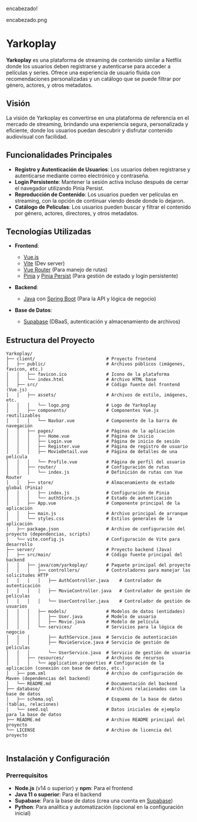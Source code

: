 encabezado!<img>

encabezado.png




# Yarkoplay


**Yarkoplay** es una plataforma de streaming de contenido similar a Netflix donde los usuarios deben registrarse y autenticarse para acceder a películas y series. Ofrece una experiencia de usuario fluida con recomendaciones personalizadas y un catálogo que se puede filtrar por género, actores, y otros metadatos.

## Visión

La visión de Yarkoplay es convertirse en una plataforma de referencia en el mercado de streaming, brindando una experiencia segura, personalizada y eficiente, donde los usuarios puedan descubrir y disfrutar contenido audiovisual con facilidad.

## Funcionalidades Principales

- **Registro y Autenticación de Usuarios**: Los usuarios deben registrarse y autenticarse mediante correo electrónico y contraseña.
- **Login Persistente**: Mantener la sesión activa incluso después de cerrar el navegador utilizando Pinia Persist.
- **Reproducción de Contenido**: Los usuarios pueden ver películas en streaming, con la opción de continuar viendo desde donde lo dejaron.
- **Catálogo de Películas**: Los usuarios pueden buscar y filtrar el contenido por género, actores, directores, y otros metadatos.



## Tecnologías Utilizadas

- **Frontend**:
  - [Vue.js](https://vuejs.org/)
  - [Vite](https://vitejs.dev/) (Dev server)
  - [Vue Router](https://router.vuejs.org/) (Para manejo de rutas)
  - [Pinia](https://pinia.vuejs.org/) y [Pinia Persist](https://prazdevs.github.io/pinia-plugin-persist/) (Para gestión de estado y login persistente)

- **Backend**:
  - [Java](https://www.oracle.com/java/) con [Spring Boot](https://spring.io/projects/spring-boot) (Para la API y lógica de negocio)


- **Base de Datos**:
  - [Supabase](https://supabase.com/) (DBaaS, autenticación y almacenamiento de archivos)



## Estructura del Proyecto

```textplain
Yarkoplay/
├── client/                           # Proyecto frontend
│   ├── public/                       # Archivos públicos (imágenes, favicon, etc.)
│   │   ├── favicon.ico               # Icono de la plataforma
│   │   └── index.html                # Archivo HTML base
│   ├── src/                          # Código fuente del frontend (Vue.js)
│   │   ├── assets/                   # Archivos de estilo, imágenes, etc.
│   │   │   └── logo.png              # Logo de Yarkoplay
│   │   ├── components/               # Componentes Vue.js reutilizables
│   │   │   └── Navbar.vue            # Componente de la barra de navegación
│   │   ├── pages/                    # Páginas de la aplicación
│   │   │   ├── Home.vue              # Página de inicio
│   │   │   ├── Login.vue             # Página de inicio de sesión
│   │   │   ├── Register.vue          # Página de registro de usuario
│   │   │   ├── MovieDetail.vue       # Página de detalles de una película
│   │   │   └── Profile.vue           # Página de perfil del usuario
│   │   ├── router/                   # Configuración de rutas
│   │   │   └── index.js              # Definición de rutas con Vue Router
│   │   ├── store/                    # Almacenamiento de estado global (Pinia)
│   │   │   ├── index.js              # Configuración de Pinia
│   │   │   └── authStore.js          # Estado de autenticación
│   │   ├── App.vue                   # Componente principal de la aplicación
│   │   ├── main.js                   # Archivo principal de arranque
│   │   └── styles.css                # Estilos generales de la aplicación
│   ├── package.json                  # Archivo de configuración del proyecto (dependencias, scripts)
│   └── vite.config.js                # Configuración de Vite para desarrollo
├── server/                           # Proyecto backend (Java)
│   ├── src/main/                     # Código fuente principal del backend
│   │   ├── java/com/yarkoplay/       # Paquete principal del proyecto
│   │   │   ├── controllers/          # Controladores para manejar las solicitudes HTTP
│   │   │   │   ├── AuthController.java    # Controlador de autenticación
│   │   │   │   ├── MovieController.java   # Controlador de gestión de películas
│   │   │   │   └── UserController.java    # Controlador de gestión de usuarios
│   │   │   ├── models/               # Modelos de datos (entidades)
│   │   │   │   ├── User.java         # Modelo de usuario
│   │   │   │   ├── Movie.java        # Modelo de película
│   │   │   └── services/             # Servicios para la lógica de negocio
│   │   │       ├── AuthService.java  # Servicio de autenticación
│   │   │       ├── MovieService.java # Servicio de gestión de películas
│   │   │       └── UserService.java  # Servicio de gestión de usuario
│   │   ├── resources/                # Archivos de recursos
│   │   │   └── application.properties # Configuración de la aplicación (conexión con base de datos, etc.)
│   ├── pom.xml                       # Archivo de configuración de Maven (dependencias del backend)
│   └── README.md                     # Documentación del backend
├── database/                         # Archivos relacionados con la base de datos
│   ├── schema.sql                    # Esquema de la base de datos (tablas, relaciones)
│   └── seed.sql                      # Datos iniciales de ejemplo para la base de datos
├── README.md                         # Archivo README principal del proyecto
└── LICENSE                           # Archivo de licencia del proyecto


```

## Instalación y Configuración

### Prerrequisitos

- **Node.js** (v14 o superior) y **npm**: Para el frontend
- **Java 11 o superior**: Para el backend
- **Supabase**: Para la base de datos (crea una cuenta en [Supabase](https://supabase.com/))
- **Python**: Para analítica y automatización (opcional en la configuración inicial)

